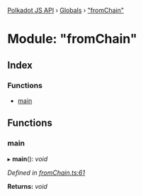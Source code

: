 [Polkadot JS API](../README.md) › [Globals](../globals.md) › ["fromChain"](_fromchain_.md)

# Module: "fromChain"

## Index

### Functions

* [main](_fromchain_.md#main)

## Functions

###  main

▸ **main**(): *void*

*Defined in [fromChain.ts:61](https://github.com/polkadot-js/api/blob/abd860d548/packages/typegen/src/fromChain.ts#L61)*

**Returns:** *void*
